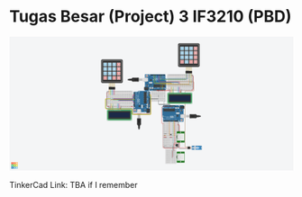 # Tugas Besar (Project) 3 IF3210 (PBD)

[![Circuit Schema](./IF3210-2022-Arduino-13519164.png)](./IF3210-2022-Arduino-13519164.png)

TinkerCad Link: TBA if I remember
